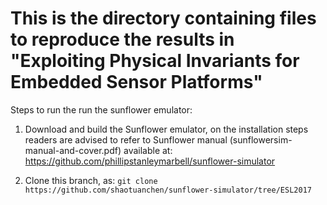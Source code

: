 # This is the directory containing files to reproduce the results in "Exploiting Physical Invariants for Embedded Sensor Platforms"

Steps to run the run the sunflower emulator:

1. Download and build the Sunflower emulator, on the installation steps readers are advised to refer to Sunflower manual (sunflowersim-manual-and-cover.pdf) available at: https://github.com/phillipstanleymarbell/sunflower-simulator 

1. Clone this branch, as: `git clone https://github.com/shaotuanchen/sunflower-simulator/tree/ESL2017`
 
